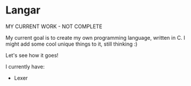 # Langar
MY CURRENT WORK - NOT COMPLETE

My current goal is to create my own programming language, written in C.
I might add some cool unique things to it, still thinking :)

Let's see how it goes!

I currently have:
  * Lexer
